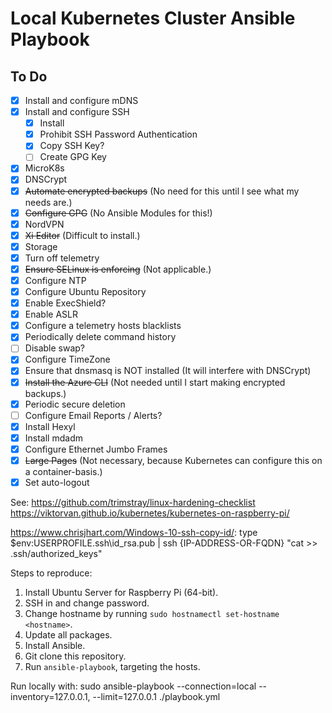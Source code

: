 # Local Kubernetes Cluster Ansible Playbook

## To Do

- [x] Install and configure mDNS
- [x] Install and configure SSH
  - [x] Install
  - [x] Prohibit SSH Password Authentication
  - [x] Copy SSH Key?
  - [ ] Create GPG Key
- [x] MicroK8s
- [x] DNSCrypt
- [x] ~~Automate encrypted backups~~ (No need for this until I see what my needs are.)
- [x] ~~Configure GPG~~ (No Ansible Modules for this!)
- [x] NordVPN
- [x] ~~Xi Editor~~ (Difficult to install.)
- [x] Storage
- [x] Turn off telemetry
- [x] ~~Ensure SELinux is enforcing~~ (Not applicable.)
- [x] Configure NTP
- [x] Configure Ubuntu Repository
- [x] Enable ExecShield?
- [x] Enable ASLR
- [x] Configure a telemetry hosts blacklists
- [x] Periodically delete command history
- [ ] Disable swap?
- [x] Configure TimeZone
- [x] Ensure that dnsmasq is NOT installed (It will interfere with DNSCrypt)
- [x] ~~Install the Azure CLI~~ (Not needed until I start making encrypted backups.)
- [x] Periodic secure deletion
- [ ] Configure Email Reports / Alerts?
- [x] Install Hexyl
- [x] Install mdadm
- [x] Configure Ethernet Jumbo Frames
- [x] ~~Large Pages~~ (Not necessary, because Kubernetes can configure this on a container-basis.)
- [x] Set auto-logout

See: https://github.com/trimstray/linux-hardening-checklist
https://viktorvan.github.io/kubernetes/kubernetes-on-raspberry-pi/

https://www.chrisjhart.com/Windows-10-ssh-copy-id/:
type $env:USERPROFILE\.ssh\id_rsa.pub | ssh {IP-ADDRESS-OR-FQDN} "cat >> .ssh/authorized_keys"

Steps to reproduce:

1. Install Ubuntu Server for Raspberry Pi (64-bit).
2. SSH in and change password.
3. Change hostname by running `sudo hostnamectl set-hostname <hostname>`.
4. Update all packages.
5. Install Ansible.
6. Git clone this repository.
7. Run `ansible-playbook`, targeting the hosts.

Run locally with:
sudo ansible-playbook --connection=local --inventory=127.0.0.1, --limit=127.0.0.1 ./playbook.yml